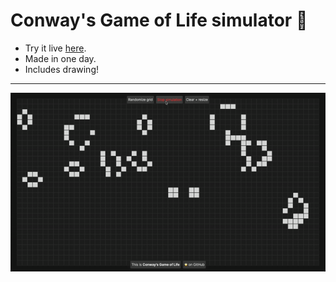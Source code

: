 # Conway's Game of Life simulator 🚀

- Try it live [here](TODO).
- Made in one day.
- Includes drawing!

---

<p align="center">
  <img src="https://github.com/mattrltrent/cellular_automata/blob/main/assets/demo.gif?raw=true" alt="demo gif" />
</p>